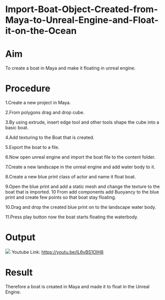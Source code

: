 # Import-Boat-Object-Created-from-Maya-to-Unreal-Engine-and-Float-it-on-the-Ocean
# Aim
To create a boat in Maya and make it floating in unreal engine.

# Procedure
1.Create a new project in Maya.

2.From polygons drag and drop cube.

3.By using extrude, insert edge tool and other tools shape the cube into a basic boat.

4.Add texturing to the Boat that is created.

5.Export the boat to a file.

6.Now open unreal engine and import the boat file to the content folder.

7.Create a new landscape in the unreal engine and add water body to it.

8.Create a new blue print class of actor and name it float boat.

9.Open the blue print and add a static mesh and change the texture to the boat that is imported. 10 From add components add Buoyancy to the blue print and create few points so that boat stay floating.

10.Drag and drop the created blue print on to the landscape water body.

11.Press play button now the boat starts floating the waterbody.

# Output
![](h.png)
Youtube Link: https://youtu.be/lL6vBS1OlH8
# Result
Therefore a boat is created in Maya and made it to float in the Unreal Engine.
